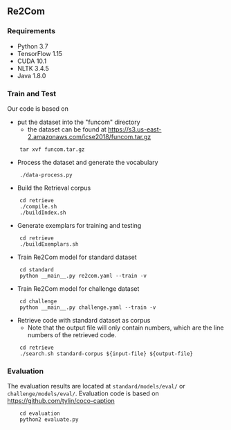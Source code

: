 ## Re2Com

### Requirements
- Python 3.7
- TensorFlow 1.15
- CUDA 10.1
- NLTK 3.4.5
- Java 1.8.0

### Train and Test

Our code is based on 

- put the dataset into the "funcom" directory
    - the dataset can be found at https://s3.us-east-2.amazonaws.com/icse2018/funcom.tar.gz
```
    tar xvf funcom.tar.gz
```
- Process the dataset and generate the vocabulary
```
    ./data-process.py
```
- Build the Retrieval corpus
```
    cd retrieve
    ./compile.sh
    ./buildIndex.sh
```
- Generate exemplars for training and testing
```
    cd retrieve
    ./buildExemplars.sh
```
- Train Re2Com model for standard dataset
```
    cd standard
    python __main__.py re2com.yaml --train -v
```
- Train Re2Com model for challenge dataset
```
    cd challenge
    python __main__.py challenge.yaml --train -v
```
- Retrieve code with standard dataset as corpus
  - Note that the output file will only contain numbers, which are the line numbers of the retrieved code.
```
    cd retrieve
    ./search.sh standard-corpus ${input-file} ${output-file}
```

### Evaluation
The evaluation results are located at `standard/models/eval/` or `challenge/models/eval/`.
Evaluation code is based on https://github.com/tylin/coco-caption
```
    cd evaluation
    python2 evaluate.py
```
